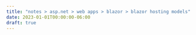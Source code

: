 ```yaml
---
title: "notes > asp.net > web apps > blazor > blazor hosting models"
date: 2023-01-01T00:00:00-06:00
draft: true
---
```

